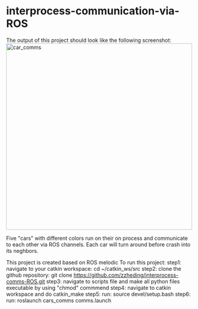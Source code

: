# interprocess-communication-via-ROS
The output of this project should look like the following screenshot:
<img width="500" alt="car_comms" src="https://user-images.githubusercontent.com/68209991/151266243-33777427-9377-43c8-9f81-4131f8c19cf9.PNG">

Five "cars" with different colors run on their on process and communicate to each other via ROS channels. Each car will turn around before crash into its neghbors. 

This project is created based on ROS melodic
To run this project:
step1: navigate to your catkin workspace: cd ~/catkin_ws/src
step2: clone the github repository: git clone https://github.com/zzheding/interprocess-comms-ROS.git
step3: navigate to scripts file and make all python files executable by using "chmod" commmend
step4: navigate to catkin workspace and do catkin_make
step5: run: source devel/setup.bash
step6: run: roslaunch cars_comms comms.launch
